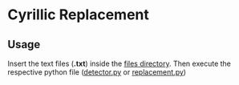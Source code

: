 # Cyrillic Replacement

## Usage

Insert the text files (**.txt**) inside the [files directory](/files/). Then execute the respective python file ([detector.py](/detector.py) or [replacement.py](/replacement.py))

